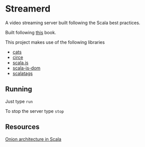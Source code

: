 # Streamerd
A video streaming server built following the Scala best practices.

Built following [this](https://functorhub.com/func-arcs/landing.html) book.

This project makes use of the following libraries

* [cats](https://github.com/typelevel/cats)
* [circe](https://github.com/circe/circe)
* [scala.js](https://www.scala-js.org/)
* [scala-js-dom](https://github.com/scala-js/scala-js-dom)
* [scalatags](https://github.com/lihaoyi/scalatags)

## Running

Just type `run`

To stop the server type `stop`

## Resources

[Onion architecture in Scala](https://www.youtube.com/watch?v=MnNeDXg3Qao)
